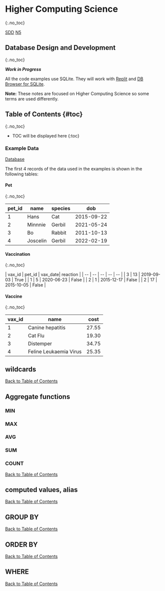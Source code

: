 # Higher Computing Science
{:.no_toc}

[SDD](H-CS-SDD.md)
[N5](index.md)

## Database Design and Development
{:.no_toc}

___Work in Progress___

All the code examples use SQLite.  They will work with [Replit](https://replit.com/) and [DB Browser for SQLite](https://sqlitebrowser.org/).

**Note:** These notes are focused on Higher Computing Science so some terms are used differently.

## Table of Contents {#toc}
{:.no_toc}

* TOC will be displayed here
{:toc}

### Example Data

[Database](H-CS-Database.db)

The first 4 records of the data used in the examples is shown in the following tables:

#### Pet
{:.no_toc}

| pet_id | name | species | dob |
| -- | -- | -- | -- |
| 1 | Hans | Cat | 2015-09-22 |
| 2 | Minnnie | Gerbil | 2021-05-24 |
| 3	| Bo | Rabbit | 2011-10-13 |
| 4 | Joscelin | Gerbil | 2022-02-19 |

#### Vaccination
{:.no_toc}

| vax_id | pet_id | vax_date| reaction |
| -- | -- | -- | -- | -- |
| 3 | 13 | 2019-09-03 | True |
| 1 | 5 | 2020-06-23 | False |
| 2 | 1 | 2015-12-17 | False |
| 2 | 17 | 2015-10-05 | False |

#### Vaccine
{:.no_toc}

| vax_id | name | cost |
| -- | -- | -- |
| 1 | Canine hepatitis | 27.55 |
| 2 | Cat Flu | 19.30 |
| 3 | Distemper | 34.75 |
| 4 | Feline Leukaemia Virus | 25.35 |



## wildcards


[Back to Table of Contents](#toc)

## Aggregate functions


### MIN


### MAX


### AVG


### SUM


### COUNT


[Back to Table of Contents](#toc)

## computed values, alias


[Back to Table of Contents](#toc)

## GROUP BY


[Back to Table of Contents](#toc)

## ORDER BY


[Back to Table of Contents](#toc)

## WHERE


[Back to Table of Contents](#toc)
